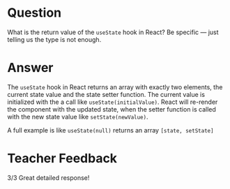 # Question

What is the return value of the `useState` hook in React? Be specific — just telling us the type is not enough.

# Answer
The `useState` hook in React returns an array with exactly two elements, the current state value and the state setter function. The current value is initialized with the a call like `useState(initialValue)`. React will re-render the component with the updated state, when the setter function is called with  the new state value like `setState(newValue)`.

A full example is like `useState(null)` returns an array `[state, setState]`
# Teacher Feedback
3/3
Great detailed response!